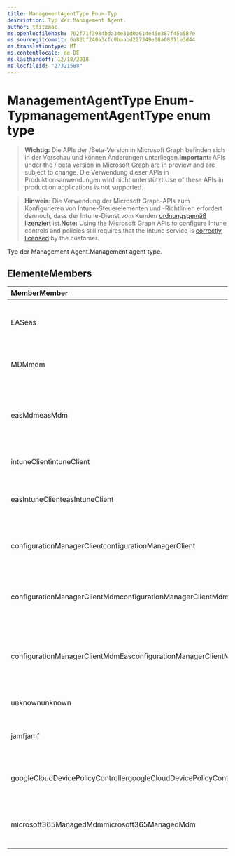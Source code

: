 ```yaml
---
title: ManagementAgentType Enum-Typ
description: Typ der Management Agent.
author: tfitzmac
ms.openlocfilehash: 702f71f3984bda34e31d0a614e45e387f45b587e
ms.sourcegitcommit: 6a82bf240a3cfc0baabd227349e08a08311e3d44
ms.translationtype: MT
ms.contentlocale: de-DE
ms.lasthandoff: 12/18/2018
ms.locfileid: "27321588"
---
```

# <a name="managementagenttype-enum-type"></a><span data-ttu-id="07edb-103">ManagementAgentType Enum-Typ</span><span class="sxs-lookup"><span data-stu-id="07edb-103">managementAgentType enum type</span></span>

> <span data-ttu-id="07edb-104">**Wichtig:** Die APIs der /Beta-Version in Microsoft Graph befinden sich in der Vorschau und können Änderungen unterliegen.</span><span class="sxs-lookup"><span data-stu-id="07edb-104">**Important:** APIs under the / beta version in Microsoft Graph are in preview and are subject to change.</span></span> <span data-ttu-id="07edb-105">Die Verwendung dieser APIs in Produktionsanwendungen wird nicht unterstützt.</span><span class="sxs-lookup"><span data-stu-id="07edb-105">Use of these APIs in production applications is not supported.</span></span>

> <span data-ttu-id="07edb-106">**Hinweis:** Die Verwendung der Microsoft Graph-APIs zum Konfigurieren von Intune-Steuerelementen und -Richtlinien erfordert dennoch, dass der Intune-Dienst vom Kunden [ordnungsgemäß lizenziert](https://go.microsoft.com/fwlink/?linkid=839381) ist.</span><span class="sxs-lookup"><span data-stu-id="07edb-106">**Note:** Using the Microsoft Graph APIs to configure Intune controls and policies still requires that the Intune service is [correctly licensed](https://go.microsoft.com/fwlink/?linkid=839381) by the customer.</span></span>

<span data-ttu-id="07edb-107">Typ der Management Agent.</span><span class="sxs-lookup"><span data-stu-id="07edb-107">Management agent type.</span></span>
## <a name="members"></a><span data-ttu-id="07edb-108">Elemente</span><span class="sxs-lookup"><span data-stu-id="07edb-108">Members</span></span>
|<span data-ttu-id="07edb-109">Member</span><span class="sxs-lookup"><span data-stu-id="07edb-109">Member</span></span>|<span data-ttu-id="07edb-110">Wert</span><span class="sxs-lookup"><span data-stu-id="07edb-110">Value</span></span>|<span data-ttu-id="07edb-111">Beschreibung</span><span class="sxs-lookup"><span data-stu-id="07edb-111">Description</span></span>|
|:---|:---|:---|
|<span data-ttu-id="07edb-112">EAS</span><span class="sxs-lookup"><span data-stu-id="07edb-112">eas</span></span>|<span data-ttu-id="07edb-113">1</span><span class="sxs-lookup"><span data-stu-id="07edb-113">1</span></span>|<span data-ttu-id="07edb-114">Das Gerät wird vom Exchange-Server verwaltet.</span><span class="sxs-lookup"><span data-stu-id="07edb-114">The device is managed by Exchange server.</span></span>|
|<span data-ttu-id="07edb-115">MDM</span><span class="sxs-lookup"><span data-stu-id="07edb-115">mdm</span></span>|<span data-ttu-id="07edb-116">2</span><span class="sxs-lookup"><span data-stu-id="07edb-116">2</span></span>|<span data-ttu-id="07edb-117">Das Gerät wird durch Intune MDM verwaltet.</span><span class="sxs-lookup"><span data-stu-id="07edb-117">The device is managed by Intune MDM.</span></span>|
|<span data-ttu-id="07edb-118">easMdm</span><span class="sxs-lookup"><span data-stu-id="07edb-118">easMdm</span></span>|<span data-ttu-id="07edb-119">3</span><span class="sxs-lookup"><span data-stu-id="07edb-119">3</span></span>|<span data-ttu-id="07edb-120">Das Gerät wird von Exchange Server und Intune MDM verwaltet.</span><span class="sxs-lookup"><span data-stu-id="07edb-120">The device is managed by both Exchange server and Intune MDM.</span></span>|
|<span data-ttu-id="07edb-121">intuneClient</span><span class="sxs-lookup"><span data-stu-id="07edb-121">intuneClient</span></span>|<span data-ttu-id="07edb-122">4</span><span class="sxs-lookup"><span data-stu-id="07edb-122">4</span></span>|<span data-ttu-id="07edb-123">Intune Client verwaltet.</span><span class="sxs-lookup"><span data-stu-id="07edb-123">Intune client managed.</span></span>|
|<span data-ttu-id="07edb-124">easIntuneClient</span><span class="sxs-lookup"><span data-stu-id="07edb-124">easIntuneClient</span></span>|<span data-ttu-id="07edb-125">5</span><span class="sxs-lookup"><span data-stu-id="07edb-125">5</span></span>|<span data-ttu-id="07edb-126">Das Gerät ist EAS Intune-Client und zwei verwaltet.</span><span class="sxs-lookup"><span data-stu-id="07edb-126">The device is EAS and Intune client dual managed.</span></span>|
|<span data-ttu-id="07edb-127">configurationManagerClient</span><span class="sxs-lookup"><span data-stu-id="07edb-127">configurationManagerClient</span></span>|<span data-ttu-id="07edb-128">8</span><span class="sxs-lookup"><span data-stu-id="07edb-128">8</span></span>|<span data-ttu-id="07edb-129">Das Gerät wird vom Konfigurations-Manager verwaltet.</span><span class="sxs-lookup"><span data-stu-id="07edb-129">The device is managed by Configuration Manager.</span></span>|
|<span data-ttu-id="07edb-130">configurationManagerClientMdm</span><span class="sxs-lookup"><span data-stu-id="07edb-130">configurationManagerClientMdm</span></span>|<span data-ttu-id="07edb-131">10</span><span class="sxs-lookup"><span data-stu-id="07edb-131">10</span></span>|<span data-ttu-id="07edb-132">Das Gerät wird vom Konfigurations-Manager und MDM verwaltet.</span><span class="sxs-lookup"><span data-stu-id="07edb-132">The device is managed by Configuration Manager and MDM.</span></span>|
|<span data-ttu-id="07edb-133">configurationManagerClientMdmEas</span><span class="sxs-lookup"><span data-stu-id="07edb-133">configurationManagerClientMdmEas</span></span>|<span data-ttu-id="07edb-134">11</span><span class="sxs-lookup"><span data-stu-id="07edb-134">11</span></span>|<span data-ttu-id="07edb-135">Das Gerät wird vom Konfigurations-Manager, MDM und Eas verwaltet.</span><span class="sxs-lookup"><span data-stu-id="07edb-135">The device is managed by Configuration Manager, MDM and Eas.</span></span>|
|<span data-ttu-id="07edb-136">unknown</span><span class="sxs-lookup"><span data-stu-id="07edb-136">unknown</span></span>|<span data-ttu-id="07edb-137">16</span><span class="sxs-lookup"><span data-stu-id="07edb-137">16</span></span>|<span data-ttu-id="07edb-138">Unbekannte Management Agent-Typ.</span><span class="sxs-lookup"><span data-stu-id="07edb-138">Unknown management agent type.</span></span>|
|<span data-ttu-id="07edb-139">jamf</span><span class="sxs-lookup"><span data-stu-id="07edb-139">jamf</span></span>|<span data-ttu-id="07edb-140">32</span><span class="sxs-lookup"><span data-stu-id="07edb-140">32</span></span>|<span data-ttu-id="07edb-141">Das Gerätattribute werden aus Jamf abgerufen.</span><span class="sxs-lookup"><span data-stu-id="07edb-141">The device attributes are fetched from Jamf.</span></span>|
|<span data-ttu-id="07edb-142">googleCloudDevicePolicyController</span><span class="sxs-lookup"><span data-stu-id="07edb-142">googleCloudDevicePolicyController</span></span>|<span data-ttu-id="07edb-143">64</span><span class="sxs-lookup"><span data-stu-id="07edb-143">64</span></span>|<span data-ttu-id="07edb-144">Das Gerät wird von Google CloudDPC verwaltet.</span><span class="sxs-lookup"><span data-stu-id="07edb-144">The device is managed by Google's CloudDPC.</span></span>|
|<span data-ttu-id="07edb-145">microsoft365ManagedMdm</span><span class="sxs-lookup"><span data-stu-id="07edb-145">microsoft365ManagedMdm</span></span>|<span data-ttu-id="07edb-146">258</span><span class="sxs-lookup"><span data-stu-id="07edb-146">258</span></span>|<span data-ttu-id="07edb-147">Dieses Gerät wird von Microsoft 365 über Intune verwaltet.</span><span class="sxs-lookup"><span data-stu-id="07edb-147">This device is managed by Microsoft 365 through Intune.</span></span>|





